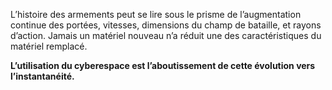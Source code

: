 L’histoire des armements peut se lire sous le prisme de l’augmentation continue des portées, vitesses, dimensions du champ de bataille, et rayons d’action. Jamais un matériel nouveau n’a réduit une des caractéristiques du matériel remplacé.

**L’utilisation du cyberespace est l’aboutissement de cette évolution vers l’instantanéité.**
